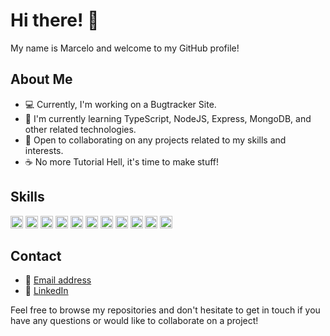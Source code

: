 # Hi there! 👋

My name is Marcelo and welcome to my GitHub profile! 

## About Me

- 💻 Currently, I'm working on a Bugtracker Site.
- 🌱 I'm currently learning TypeScript, NodeJS, Express, MongoDB, and other related technologies.
- 🤝 Open to collaborating on any projects related to my skills and interests.
- ☕ No more Tutorial Hell, it's time to make stuff!

## Skills

  <img height="20" src="https://img.shields.io/badge/Code-JavaScript-yellow?style=flat&logo=javascript" alt="JavaScript">
  <img height="20" src="https://img.shields.io/badge/Code-TypeScript-blue?style=flat&logo=typescript" alt="TypeScript">
  <img height="20" src="https://img.shields.io/badge/Tech-Node.js-green?style=flat&logo=node.js" alt="Node.js">
  <img height="20" src="https://img.shields.io/badge/Tech-Express.js-lightgrey?style=flat&logo=express" alt="Express">
  <img height="20" src="https://img.shields.io/badge/Tech-MongoDB-green?style=flat&logo=mongodb" alt="MongoDB">
  <img height="20" src="https://img.shields.io/badge/Tools-Jest-red?style=flat&logo=jest" alt="Jest">
  <img height="20" src="https://img.shields.io/badge/Tools-npm-red?style=flat&logo=npm" alt="npm">
  <img height="20" src="https://img.shields.io/badge/Tools-bash-blueviolet?style=flat&logo=gnu-bash" alt="bash">
  <img height="20" src="https://img.shields.io/badge/Tools-Figma-violet?style=flat&logo=figma" alt="Figma">
  <img height="20" src="https://img.shields.io/badge/Code-HTML-orange?style=flat&logo=html5" alt="HTML">
  <img height="20" src="https://img.shields.io/badge/Code-CSS-blue?style=flat&logo=css3" alt="CSS">

## Contact
- 📧 [Email address](mrcel83@gmail.com)
- 💼 [LinkedIn](https://www.linkedin.com/in/marcelo-oliveira-1445b5222/)

Feel free to browse my repositories and don't hesitate to get in touch if you have any questions or would like to collaborate on a project!
